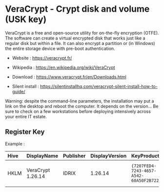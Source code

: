 # VeraCrypt - Crypt disk and volume (USK key)

VeraCrypt is a free and open-source utility for on-the-fly encryption (OTFE).
The software can create a virtual encrypted disk that works just like a
regular disk but within a file. It can also encrypt a partition or
(in Windows) the entire storage device with pre-boot authentication.

* Website : https://veracrypt.fr/
* Wikipedia : https://en.wikipedia.org/wiki/VeraCrypt

* Download : https://www.veracrypt.fr/en/Downloads.html
* Silent install : https://silentinstallhq.com/veracrypt-silent-install-how-to-guide/

Warning: despite the command-line parameters, the installation may put a link on the desktop and reboot the computer.
It depends on the version...
Be sure to check on a few workstations before deploying intensively across your entire IT estate.


## Register Key

Example :

 | Hive | DisplayName | Publisher | DisplayVersion | KeyProduct | UninstallExe |
 |:---- |:----------- |:--------- |:-------------- |:---------- |:------------ |
 | HKLM | VeraCrypt 1.26.14 | IDRIX | 1.26.14 | `{7207FED4-7243-4657-A542-60A50F2B722F}` | `MsiExec.exe /X{7207FED4-7243-4657-A542-60A50F2B722F}` |
